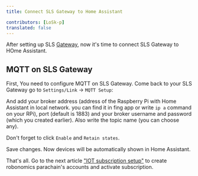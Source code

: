 ```yaml
---
title: Connect SLS Gateway to Home Assistant 

contributors: [LoSk-p]
translated: false
---
```

After setting up SLS [Gateway](/docs/sls-setup), now it's time to connect SLS Gateway to HOme Assistant.

## MQTT on SLS Gateway

First, You need to configure MQTT on SLS Gateway. Come back to your SLS Gateway go to `Settings/Link` -> `MQTT Setup`:

<robo-wiki-picture src="home-assistant/sls-mqtt-menu.jpg" />

And add your broker address (address of the Raspberry Pi with Home Assistant in local network. you can find it in fing app or write `ip a` command on your RPi), port (default is 1883) and your broker username and password (which you created earlier). Also write the topic name (you can choose any). 

<robo-wiki-note type="warning">Don't forget to click `Enable` and `Retain states`.</robo-wiki-note>

<robo-wiki-picture src="home-assistant/sls-mqtt1.jpg" />

Save changes. Now devices will be automatically shown in Home Assistant.

That's all. Go to the next article ["IOT subscription setup"](/docs/iot-sub-setup/) to create robonomics parachain's accounts and activate subscription.